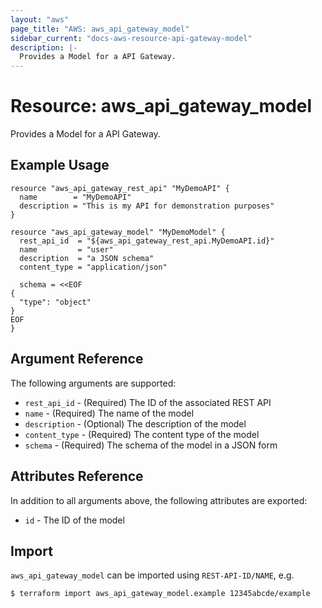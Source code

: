 ```yaml
---
layout: "aws"
page_title: "AWS: aws_api_gateway_model"
sidebar_current: "docs-aws-resource-api-gateway-model"
description: |-
  Provides a Model for a API Gateway.
---
```


# Resource: aws_api_gateway_model

Provides a Model for a API Gateway.

## Example Usage

```hcl
resource "aws_api_gateway_rest_api" "MyDemoAPI" {
  name        = "MyDemoAPI"
  description = "This is my API for demonstration purposes"
}

resource "aws_api_gateway_model" "MyDemoModel" {
  rest_api_id  = "${aws_api_gateway_rest_api.MyDemoAPI.id}"
  name         = "user"
  description  = "a JSON schema"
  content_type = "application/json"

  schema = <<EOF
{
  "type": "object"
}
EOF
}
```

## Argument Reference

The following arguments are supported:

* `rest_api_id` - (Required) The ID of the associated REST API
* `name` - (Required) The name of the model
* `description` - (Optional) The description of the model
* `content_type` - (Required) The content type of the model
* `schema` - (Required) The schema of the model in a JSON form

## Attributes Reference

In addition to all arguments above, the following attributes are exported:

* `id` - The ID of the model

## Import

`aws_api_gateway_model` can be imported using `REST-API-ID/NAME`, e.g.

```
$ terraform import aws_api_gateway_model.example 12345abcde/example
```
